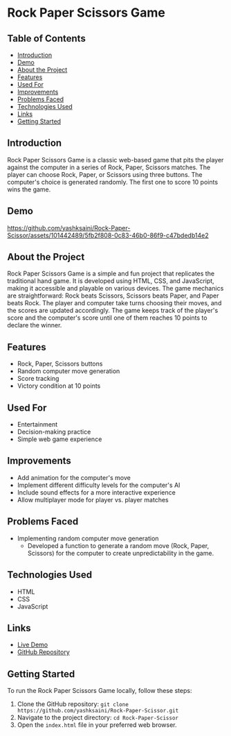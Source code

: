 # Rock Paper Scissors Game

## Table of Contents
- [Introduction](#introduction)
- [Demo](#demo)
- [About the Project](#about-the-project)
- [Features](#features)
- [Used For](#used-for)
- [Improvements](#improvements)
- [Problems Faced](#problems-faced)
- [Technologies Used](#technologies-used)
- [Links](#links)
- [Getting Started](#getting-started)

## Introduction
Rock Paper Scissors Game is a classic web-based game that pits the player against the computer in a series of Rock, Paper, Scissors matches. The player can choose Rock, Paper, or Scissors using three buttons. The computer's choice is generated randomly. The first one to score 10 points wins the game.

## Demo


https://github.com/yashksaini/Rock-Paper-Scissor/assets/101442489/5fb2f808-0c83-46b0-86f9-c47bdedb14e2



## About the Project
Rock Paper Scissors Game is a simple and fun project that replicates the traditional hand game. It is developed using HTML, CSS, and JavaScript, making it accessible and playable on various devices. The game mechanics are straightforward: Rock beats Scissors, Scissors beats Paper, and Paper beats Rock. The player and computer take turns choosing their moves, and the scores are updated accordingly. The game keeps track of the player's score and the computer's score until one of them reaches 10 points to declare the winner.

## Features
- Rock, Paper, Scissors buttons
- Random computer move generation
- Score tracking
- Victory condition at 10 points

## Used For
- Entertainment
- Decision-making practice
- Simple web game experience

## Improvements
- Add animation for the computer's move
- Implement different difficulty levels for the computer's AI
- Include sound effects for a more interactive experience
- Allow multiplayer mode for player vs. player matches

## Problems Faced
- Implementing random computer move generation
  - Developed a function to generate a random move (Rock, Paper, Scissors) for the computer to create unpredictability in the game.

## Technologies Used
- HTML
- CSS
- JavaScript

## Links
- [Live Demo](https://rps-yks.netlify.app/)
- [GitHub Repository](https://github.com/yashksaini/Rock-Paper-Scissor)

## Getting Started
To run the Rock Paper Scissors Game locally, follow these steps:
1. Clone the GitHub repository: `git clone https://github.com/yashksaini/Rock-Paper-Scissor.git`
2. Navigate to the project directory: `cd Rock-Paper-Scissor`
3. Open the `index.html` file in your preferred web browser.

